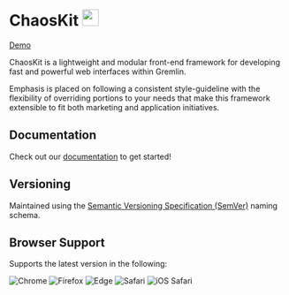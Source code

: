 # ChaosKit <img src="https://raw.githubusercontent.com/gremlin/chaoskit/master/src/assets/media/logo-mascot.svg" height="30px;">

[Demo](https://chaoskit.netlify.app/)

ChaosKit is a lightweight and modular front-end framework for developing fast and powerful web interfaces within Gremlin.

Emphasis is placed on following a consistent style-guideline with the flexibility of overriding portions to your needs that make this framework extensible to fit both marketing and application initiatives.

## Documentation

Check out our [documentation](https://chaoskit.netlify.app/?path=/story/installation--page) to get started!

## Versioning

Maintained using the [Semantic Versioning Specification (SemVer)](http://semver.org) naming schema.

## Browser Support

Supports the latest version in the following:

![Chrome](https://raw.github.com/alrra/browser-logos/master/src/chrome/chrome_48x48.png) ![Firefox](https://raw.github.com/alrra/browser-logos/master/src/firefox/firefox_48x48.png) ![Edge](https://raw.github.com/alrra/browser-logos/master/src/edge/edge_48x48.png) ![Safari](https://raw.github.com/alrra/browser-logos/master/src/safari/safari_48x48.png)
![iOS Safari](https://raw.githubusercontent.com/alrra/browser-logos/master/src/safari-ios/safari-ios_48x48.png)
